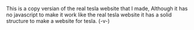 This is a copy versian of the real tesla website that I made, Although it has no javascript to make it work like the real tesla website it has a solid structure to make a website for tesla.
(-v-)
